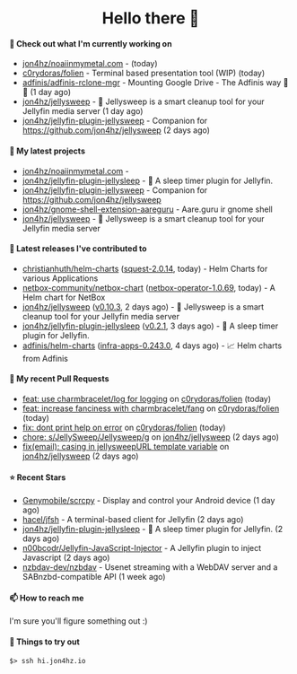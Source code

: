 <h1 align=center>Hello there 👋</h1>

#### 👷 Check out what I'm currently working on

- [jon4hz/noaiinmymetal.com](https://github.com/jon4hz/noaiinmymetal.com) -  (today)
- [c0rydoras/folien](https://github.com/c0rydoras/folien) - Terminal based presentation tool (WIP) (today)
- [adfinis/adfinis-rclone-mgr](https://github.com/adfinis/adfinis-rclone-mgr) - Mounting Google Drive - The Adfinis way 🧙✨ (1 day ago)
- [jon4hz/jellysweep](https://github.com/jon4hz/jellysweep) - 🧹 Jellysweep is a smart cleanup tool for your Jellyfin media server (1 day ago)
- [jon4hz/jellyfin-plugin-jellysweep](https://github.com/jon4hz/jellyfin-plugin-jellysweep) - Companion for https://github.com/jon4hz/jellysweep (2 days ago)

#### 🌱 My latest projects

- [jon4hz/noaiinmymetal.com](https://github.com/jon4hz/noaiinmymetal.com) - 
- [jon4hz/jellyfin-plugin-jellysleep](https://github.com/jon4hz/jellyfin-plugin-jellysleep) - 🌙 A sleep timer plugin for Jellyfin.
- [jon4hz/jellyfin-plugin-jellysweep](https://github.com/jon4hz/jellyfin-plugin-jellysweep) - Companion for https://github.com/jon4hz/jellysweep
- [jon4hz/gnome-shell-extension-aareguru](https://github.com/jon4hz/gnome-shell-extension-aareguru) - Aare.guru ir gnome shell
- [jon4hz/jellysweep](https://github.com/jon4hz/jellysweep) - 🧹 Jellysweep is a smart cleanup tool for your Jellyfin media server

#### 🔭 Latest releases I've contributed to

- [christianhuth/helm-charts](https://github.com/christianhuth/helm-charts) ([squest-2.0.14](https://github.com/christianhuth/helm-charts/releases/tag/squest-2.0.14), today) - Helm Charts for various Applications
- [netbox-community/netbox-chart](https://github.com/netbox-community/netbox-chart) ([netbox-operator-1.0.69](https://github.com/netbox-community/netbox-chart/releases/tag/netbox-operator-1.0.69), today) - A Helm chart for NetBox
- [jon4hz/jellysweep](https://github.com/jon4hz/jellysweep) ([v0.10.3](https://github.com/jon4hz/jellysweep/releases/tag/v0.10.3), 2 days ago) - 🧹 Jellysweep is a smart cleanup tool for your Jellyfin media server
- [jon4hz/jellyfin-plugin-jellysleep](https://github.com/jon4hz/jellyfin-plugin-jellysleep) ([v0.2.1](https://github.com/jon4hz/jellyfin-plugin-jellysleep/releases/tag/v0.2.1), 3 days ago) - 🌙 A sleep timer plugin for Jellyfin.
- [adfinis/helm-charts](https://github.com/adfinis/helm-charts) ([infra-apps-0.243.0](https://github.com/adfinis/helm-charts/releases/tag/infra-apps-0.243.0), 4 days ago) - 📈 Helm charts from Adfinis

#### 🔨 My recent Pull Requests

- [feat: use charmbracelet/log for logging](https://github.com/c0rydoras/folien/pull/8) on [c0rydoras/folien](https://github.com/c0rydoras/folien) (today)
- [feat: increase fanciness with charmbracelet/fang](https://github.com/c0rydoras/folien/pull/7) on [c0rydoras/folien](https://github.com/c0rydoras/folien) (today)
- [fix: dont print help on error](https://github.com/c0rydoras/folien/pull/6) on [c0rydoras/folien](https://github.com/c0rydoras/folien) (today)
- [chore: s/JellySweep/Jellysweep/g](https://github.com/jon4hz/jellysweep/pull/63) on [jon4hz/jellysweep](https://github.com/jon4hz/jellysweep) (2 days ago)
- [fix(email): casing in jellysweepURL template variable](https://github.com/jon4hz/jellysweep/pull/62) on [jon4hz/jellysweep](https://github.com/jon4hz/jellysweep) (2 days ago)

#### ⭐ Recent Stars

- [Genymobile/scrcpy](https://github.com/Genymobile/scrcpy) - Display and control your Android device (1 day ago)
- [hacel/jfsh](https://github.com/hacel/jfsh) - A terminal-based client for Jellyfin (2 days ago)
- [jon4hz/jellyfin-plugin-jellysleep](https://github.com/jon4hz/jellyfin-plugin-jellysleep) - 🌙 A sleep timer plugin for Jellyfin. (2 days ago)
- [n00bcodr/Jellyfin-JavaScript-Injector](https://github.com/n00bcodr/Jellyfin-JavaScript-Injector) - A Jellyfin plugin to inject Javascript (2 days ago)
- [nzbdav-dev/nzbdav](https://github.com/nzbdav-dev/nzbdav) - Usenet streaming with a WebDAV server and a SABnzbd-compatible API (1 week ago)

#### 📫 How to reach me
I'm sure you'll figure something out :)

#### 👀 Things to try out
```
$> ssh hi.jon4hz.io
```